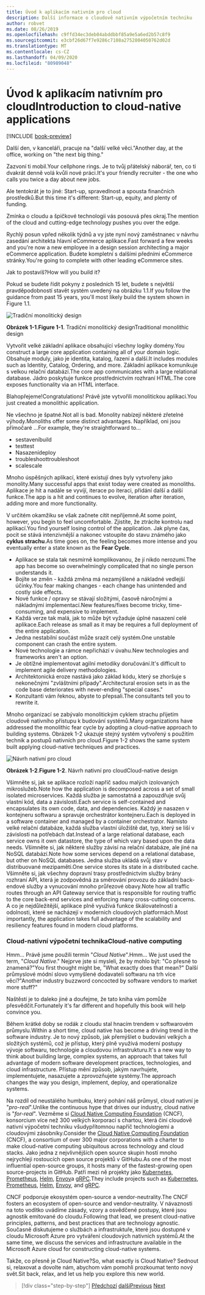 ```yaml
---
title: Úvod k aplikacím nativním pro cloud
description: Další informace o cloudově nativním výpočetním techniku
author: robvet
ms.date: 08/26/2019
ms.openlocfilehash: c9ffd34ec3deb04abddbbf85a9e5a6ed2b57c8f9
ms.sourcegitcommit: e3cbf26d67f7e9286c7108a2752804050762d02d
ms.translationtype: MT
ms.contentlocale: cs-CZ
ms.lasthandoff: 04/09/2020
ms.locfileid: "80989048"
---
```

# <a name="introduction-to-cloud-native-applications"></a><span data-ttu-id="4af16-103">Úvod k aplikacím nativním pro cloud</span><span class="sxs-lookup"><span data-stu-id="4af16-103">Introduction to cloud-native applications</span></span>

[!INCLUDE [book-preview](../../../includes/book-preview.md)]

<span data-ttu-id="4af16-104">Další den, v kanceláři, pracuje na "další velké věci."</span><span class="sxs-lookup"><span data-stu-id="4af16-104">Another day, at the office, working on "the next big thing."</span></span>

<span data-ttu-id="4af16-105">Zazvoní ti mobil.</span><span class="sxs-lookup"><span data-stu-id="4af16-105">Your cellphone rings.</span></span> <span data-ttu-id="4af16-106">Je to tvůj přátelský náborář, ten, co ti dvakrát denně volá kvůli nové práci.</span><span class="sxs-lookup"><span data-stu-id="4af16-106">It's your friendly recruiter - the one who calls you twice a day about new jobs.</span></span>

<span data-ttu-id="4af16-107">Ale tentokrát je to jiné: Start-up, spravedlnost a spousta finančních prostředků.</span><span class="sxs-lookup"><span data-stu-id="4af16-107">But this time it's different: Start-up, equity, and plenty of funding.</span></span>

<span data-ttu-id="4af16-108">Zmínka o cloudu a špičkové technologii vás posouvá přes okraj.</span><span class="sxs-lookup"><span data-stu-id="4af16-108">The mention of the cloud and cutting-edge technology pushes you over the edge.</span></span>

<span data-ttu-id="4af16-109">Rychlý posun vpřed několik týdnů a vy jste nyní nový zaměstnanec v návrhu zasedání architekta hlavní eCommerce aplikace.</span><span class="sxs-lookup"><span data-stu-id="4af16-109">Fast forward a few weeks and you're now a new employee in a design session architecting a major eCommerce application.</span></span> <span data-ttu-id="4af16-110">Budete kompletní s dalšími předními eCommerce stránky.</span><span class="sxs-lookup"><span data-stu-id="4af16-110">You're going to complete with other leading eCommerce sites.</span></span>

<span data-ttu-id="4af16-111">Jak to postavíš?</span><span class="sxs-lookup"><span data-stu-id="4af16-111">How will you build it?</span></span>

<span data-ttu-id="4af16-112">Pokud se budete řídit pokyny z posledních 15 let, budete s největší pravděpodobností stavět systém uvedený na obrázku 1.1.</span><span class="sxs-lookup"><span data-stu-id="4af16-112">If you follow the guidance from past 15 years, you'll most likely build the system shown in Figure 1.1.</span></span>

![Tradiční monolitický design](./media/monolithic-design.png)

<span data-ttu-id="4af16-114">**Obrázek 1-1**.</span><span class="sxs-lookup"><span data-stu-id="4af16-114">**Figure 1-1**.</span></span> <span data-ttu-id="4af16-115">Tradiční monolitický design</span><span class="sxs-lookup"><span data-stu-id="4af16-115">Traditional monolithic design</span></span>

<span data-ttu-id="4af16-116">Vytvořit velké základní aplikace obsahující všechny logiky domény.</span><span class="sxs-lookup"><span data-stu-id="4af16-116">You construct a large core application containing all of your domain logic.</span></span> <span data-ttu-id="4af16-117">Obsahuje moduly, jako je identita, katalog, řazení a další.</span><span class="sxs-lookup"><span data-stu-id="4af16-117">It includes modules such as Identity, Catalog, Ordering, and more.</span></span> <span data-ttu-id="4af16-118">Základní aplikace komunikuje s velkou relační databází.</span><span class="sxs-lookup"><span data-stu-id="4af16-118">The core app communicates with a large relational database.</span></span> <span data-ttu-id="4af16-119">Jádro poskytuje funkce prostřednictvím rozhraní HTML.</span><span class="sxs-lookup"><span data-stu-id="4af16-119">The core exposes functionality via an HTML interface.</span></span>

<span data-ttu-id="4af16-120">Blahopřejeme!</span><span class="sxs-lookup"><span data-stu-id="4af16-120">Congratulations!</span></span>  <span data-ttu-id="4af16-121">Právě jste vytvořili monolitickou aplikaci.</span><span class="sxs-lookup"><span data-stu-id="4af16-121">You just created a monolithic application.</span></span>

<span data-ttu-id="4af16-122">Ne všechno je špatné.</span><span class="sxs-lookup"><span data-stu-id="4af16-122">Not all is bad.</span></span> <span data-ttu-id="4af16-123">Monolity nabízejí některé zřetelné výhody.</span><span class="sxs-lookup"><span data-stu-id="4af16-123">Monoliths offer some distinct advantages.</span></span> <span data-ttu-id="4af16-124">Například, oni jsou přímočaré ...</span><span class="sxs-lookup"><span data-stu-id="4af16-124">For example, they're straightforward to...</span></span>

- <span data-ttu-id="4af16-125">sestavení</span><span class="sxs-lookup"><span data-stu-id="4af16-125">build</span></span>
- <span data-ttu-id="4af16-126">test</span><span class="sxs-lookup"><span data-stu-id="4af16-126">test</span></span>
- <span data-ttu-id="4af16-127">Nasazení</span><span class="sxs-lookup"><span data-stu-id="4af16-127">deploy</span></span>
- <span data-ttu-id="4af16-128">troubleshoot</span><span class="sxs-lookup"><span data-stu-id="4af16-128">troubleshoot</span></span>
- <span data-ttu-id="4af16-129">scale</span><span class="sxs-lookup"><span data-stu-id="4af16-129">scale</span></span>

<span data-ttu-id="4af16-130">Mnoho úspěšných aplikací, které existují dnes byly vytvořeny jako monolity.</span><span class="sxs-lookup"><span data-stu-id="4af16-130">Many successful apps that exist today were created as monoliths.</span></span> <span data-ttu-id="4af16-131">Aplikace je hit a nadále se vyvíjí, iterace po iteraci, přidání další a další funkce.</span><span class="sxs-lookup"><span data-stu-id="4af16-131">The app is a hit and continues to evolve, iteration after iteration, adding more and more functionality.</span></span>

<span data-ttu-id="4af16-132">V určitém okamžiku se však začnete cítit nepříjemně.</span><span class="sxs-lookup"><span data-stu-id="4af16-132">At some point, however, you begin to feel uncomfortable.</span></span> <span data-ttu-id="4af16-133">Zjistíte, že ztrácíte kontrolu nad aplikací.</span><span class="sxs-lookup"><span data-stu-id="4af16-133">You find yourself losing control of the application.</span></span> <span data-ttu-id="4af16-134">Jak plyne čas, pocit se stává intenzivnější a nakonec vstoupíte do stavu známého jako **cyklus strachu**.</span><span class="sxs-lookup"><span data-stu-id="4af16-134">As time goes on, the feeling becomes more intense and you eventually enter a state known as the **Fear Cycle**.</span></span>

- <span data-ttu-id="4af16-135">Aplikace se stala tak nesmírně komplikovanou, že jí nikdo nerozumí.</span><span class="sxs-lookup"><span data-stu-id="4af16-135">The app has become so overwhelmingly complicated that no single person understands it.</span></span>
- <span data-ttu-id="4af16-136">Bojíte se změn - každá změna má nezamýšlené a nákladné vedlejší účinky.</span><span class="sxs-lookup"><span data-stu-id="4af16-136">You fear making changes - each change has unintended and costly side effects.</span></span>
- <span data-ttu-id="4af16-137">Nové funkce / opravy se stávají složitými, časově náročnými a nákladnými implementací.</span><span class="sxs-lookup"><span data-stu-id="4af16-137">New features/fixes become tricky, time-consuming, and expensive to implement.</span></span>
- <span data-ttu-id="4af16-138">Každá verze tak malá, jak to může být vyžaduje úplné nasazení celé aplikace.</span><span class="sxs-lookup"><span data-stu-id="4af16-138">Each release as small as it may be requires a full deployment of the entire application.</span></span>
- <span data-ttu-id="4af16-139">Jedna nestabilní součást může srazit celý systém.</span><span class="sxs-lookup"><span data-stu-id="4af16-139">One unstable component can crash the entire system.</span></span>
- <span data-ttu-id="4af16-140">Nové technologie a rámce nepřichází v úvahu.</span><span class="sxs-lookup"><span data-stu-id="4af16-140">New technologies and frameworks aren't an option.</span></span>
- <span data-ttu-id="4af16-141">Je obtížné implementovat agilní metodiky doručování.</span><span class="sxs-lookup"><span data-stu-id="4af16-141">It's difficult to implement agile delivery methodologies.</span></span>
- <span data-ttu-id="4af16-142">Architektonická eroze nastává jako základ kódu, který se zhoršuje s nekonečnými "zvláštními případy".</span><span class="sxs-lookup"><span data-stu-id="4af16-142">Architectural erosion sets in as the code base deteriorates with never-ending "special cases."</span></span>
- <span data-ttu-id="4af16-143">Konzultanti vám řeknou, abyste to přepsali.</span><span class="sxs-lookup"><span data-stu-id="4af16-143">The consultants tell you to rewrite it.</span></span>

<span data-ttu-id="4af16-144">Mnoho organizací se zabývalo monolitickým cyklem strachu přijetím cloudově nativního přístupu k budování systémů.</span><span class="sxs-lookup"><span data-stu-id="4af16-144">Many organizations have addressed the monolithic fear cycle by adopting a cloud-native approach to building systems.</span></span> <span data-ttu-id="4af16-145">Obrázek 1-2 ukazuje stejný systém vytvořený s použitím technik a postupů nativních pro cloud.</span><span class="sxs-lookup"><span data-stu-id="4af16-145">Figure 1-2 shows the same system built applying cloud-native techniques and practices.</span></span>

![Návrh nativní pro cloud](./media/cloud-native-design.png)

<span data-ttu-id="4af16-147">**Obrázek 1-2**.</span><span class="sxs-lookup"><span data-stu-id="4af16-147">**Figure 1-2**.</span></span> <span data-ttu-id="4af16-148">Návrh nativní pro cloud</span><span class="sxs-lookup"><span data-stu-id="4af16-148">Cloud-native design</span></span>

<span data-ttu-id="4af16-149">Všimněte si, jak se aplikace rozloží napříč sadou malých izolovaných mikroslužeb.</span><span class="sxs-lookup"><span data-stu-id="4af16-149">Note how the application is decomposed across a set of small isolated microservices.</span></span> <span data-ttu-id="4af16-150">Každá služba je samostatná a zapouzdřuje svůj vlastní kód, data a závislosti.</span><span class="sxs-lookup"><span data-stu-id="4af16-150">Each service is self-contained and encapsulates its own code, data, and dependencies.</span></span> <span data-ttu-id="4af16-151">Každý je nasazen v kontejneru softwaru a spravuje orchestrátor kontejneru.</span><span class="sxs-lookup"><span data-stu-id="4af16-151">Each is deployed in a software container and managed by a container orchestrator.</span></span> <span data-ttu-id="4af16-152">Namísto velké relační databáze, každá služba vlastní úložiště dat, typ, který se liší v závislosti na potřebách dat.</span><span class="sxs-lookup"><span data-stu-id="4af16-152">Instead of a large relational database, each service owns it own datastore, the type of which vary based upon the data needs.</span></span> <span data-ttu-id="4af16-153">Všimněte si, jak některé služby závisí na relační databáze, ale jiné na NoSQL databází.</span><span class="sxs-lookup"><span data-stu-id="4af16-153">Note how some services depend on a relational database, but other on NoSQL databases.</span></span> <span data-ttu-id="4af16-154">Jedna služba ukládá svůj stav v distribuované mezipaměti.</span><span class="sxs-lookup"><span data-stu-id="4af16-154">One service stores its state in a distributed cache.</span></span> <span data-ttu-id="4af16-155">Všimněte si, jak všechny dopravní trasy prostřednictvím služby brány rozhraní API, která je zodpovědná za směrování provozu do základní back-endové služby a vynucování mnoho průřezové obavy.</span><span class="sxs-lookup"><span data-stu-id="4af16-155">Note how all traffic routes through an API Gateway service that is responsible for routing traffic to the core back-end services  and enforcing many cross-cutting concerns.</span></span> <span data-ttu-id="4af16-156">A co je nejdůležitější, aplikace plně využívá funkce škálovatelnosti a odolnosti, které se nacházejí v moderních cloudových platformách.</span><span class="sxs-lookup"><span data-stu-id="4af16-156">Most importantly, the application takes full advantage of the scalability and resiliency features found in modern cloud platforms.</span></span>

### <a name="cloud-native-computing"></a><span data-ttu-id="4af16-157">Cloud-nativní výpočetní technika</span><span class="sxs-lookup"><span data-stu-id="4af16-157">Cloud-native computing</span></span>

<span data-ttu-id="4af16-158">Hmm... Právě jsme použili termín "*Cloud Native*".</span><span class="sxs-lookup"><span data-stu-id="4af16-158">Hmm... We just used the term, "*Cloud Native*."</span></span> <span data-ttu-id="4af16-159">Nejprve jste si mysleli, že by mohlo být: "Co přesně to znamená?"</span><span class="sxs-lookup"><span data-stu-id="4af16-159">You first thought might be, "What exactly does that mean?"</span></span> <span data-ttu-id="4af16-160">Další průmyslové módní slovo vymyšlené dodavateli softwaru na trh více věcí?"</span><span class="sxs-lookup"><span data-stu-id="4af16-160">Another industry buzzword concocted by software vendors to market more stuff?"</span></span>

<span data-ttu-id="4af16-161">Naštěstí je to daleko jiné a doufejme, že tato kniha vám pomůže přesvědčit.</span><span class="sxs-lookup"><span data-stu-id="4af16-161">Fortunately it's far different and hopefully this book will help convince you.</span></span>

<span data-ttu-id="4af16-162">Během krátké doby se rodák z cloudu stal hnacím trendem v softwarovém průmyslu.</span><span class="sxs-lookup"><span data-stu-id="4af16-162">Within a short time, cloud native has become a driving trend in the software industry.</span></span> <span data-ttu-id="4af16-163">Je to nový způsob, jak přemýšlet o budování velkých a složitých systémů, což je přístup, který plně využívá moderní postupy vývoje softwaru, technologie a cloudovou infrastrukturu.</span><span class="sxs-lookup"><span data-stu-id="4af16-163">It's a new way to think about building large, complex systems, an approach that takes full advantage of modern software development practices, technologies, and cloud infrastructure.</span></span> <span data-ttu-id="4af16-164">Přístup mění způsob, jakým navrhujete, implementujete, nasazujete a zprovozňujete systémy.</span><span class="sxs-lookup"><span data-stu-id="4af16-164">The approach changes the way you design, implement, deploy, and operationalize systems.</span></span>

<span data-ttu-id="4af16-165">Na rozdíl od neustálého humbuku, který pohání náš průmysl, cloud nativní je "*pro-real*".</span><span class="sxs-lookup"><span data-stu-id="4af16-165">Unlike the continuous hype that drives our industry, cloud native is "*for-real*".</span></span> <span data-ttu-id="4af16-166">Vezměme si [Cloud Native Computing Foundation](https://www.cncf.io/) (CNCF), konsorcium více než 300 velkých korporací s chartou, která činí cloudově nativní výpočetní techniku všudypřítomnou napříč technologiemi a cloudovými zásobníky.</span><span class="sxs-lookup"><span data-stu-id="4af16-166">Consider the [Cloud Native Computing Foundation](https://www.cncf.io/) (CNCF), a consortium of over 300 major corporations with a charter to make cloud-native computing ubiquitous across technology and cloud stacks.</span></span> <span data-ttu-id="4af16-167">Jako jedna z nejvlivnějších open source skupin hostí mnoho nejrychleji rostoucích open source projektů v GitHubu.</span><span class="sxs-lookup"><span data-stu-id="4af16-167">As one of the most influential open-source groups, it hosts many of the fastest-growing open source-projects in GitHub.</span></span> <span data-ttu-id="4af16-168">Patří mezi ně projekty jako [Kubernetes](https://kubernetes.io/), [Prometheus](https://prometheus.io/), [Helm](https://helm.sh/), [Envoy](https://www.envoyproxy.io/)a [gRPC](https://grpc.io/).</span><span class="sxs-lookup"><span data-stu-id="4af16-168">They include projects such as [Kubernetes](https://kubernetes.io/), [Prometheus](https://prometheus.io/), [Helm](https://helm.sh/), [Envoy](https://www.envoyproxy.io/), and [gRPC](https://grpc.io/).</span></span>

<span data-ttu-id="4af16-169">CNCF podporuje ekosystém open-source a vendor-neutrality.</span><span class="sxs-lookup"><span data-stu-id="4af16-169">The CNCF fosters an ecosystem of open-source and vendor-neutrality.</span></span> <span data-ttu-id="4af16-170">V návaznosti na toto vodítko uvádíme zásady, vzory a osvědčené postupy, které jsou agnostik emitované do cloudu.</span><span class="sxs-lookup"><span data-stu-id="4af16-170">Following that lead, we present cloud-native principles, patterns, and best practices that are technology agnostic.</span></span> <span data-ttu-id="4af16-171">Současně diskutujeme o službách a infrastruktuře, které jsou dostupné v cloudu Microsoft Azure pro vytváření cloudových nativních systémů.</span><span class="sxs-lookup"><span data-stu-id="4af16-171">At the same time, we discuss the services and infrastructure available in the Microsoft Azure cloud for constructing cloud-native systems.</span></span>

<span data-ttu-id="4af16-172">Takže, co přesně je Cloud Native?</span><span class="sxs-lookup"><span data-stu-id="4af16-172">So, what exactly is Cloud Native?</span></span> <span data-ttu-id="4af16-173">Sednout si, relaxovat a dovolte nám, abychom vám pomohli prozkoumat tento nový svět.</span><span class="sxs-lookup"><span data-stu-id="4af16-173">Sit back, relax, and let us help you explore this new world.</span></span>

>[!div class="step-by-step"]
><span data-ttu-id="4af16-174">[Předchozí](index.md)
>[další](definition.md)</span><span class="sxs-lookup"><span data-stu-id="4af16-174">[Previous](index.md)
[Next](definition.md)</span></span>
